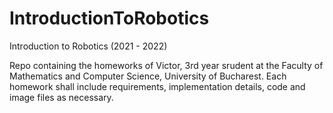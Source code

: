 # IntroductionToRobotics
Introduction to Robotics (2021 - 2022)

Repo containing the homeworks of Victor, 3rd year srudent at the Faculty of Mathematics and Computer Science, University of Bucharest.
Each homework shall include requirements, implementation details, code and image files as necessary.
